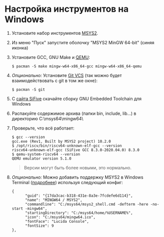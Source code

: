# Настройка инструментов на Windows

1. Установите набор инструментов [MSYS2](https://www.msys2.org/).

2. Из меню "Пуск" запустите оболочку "MSYS2 MinGW 64-bit" (синяя иконка)

3. Установите GCC, GNU Make и [QEMU](https://www.qemu.org/):
   ```
   $ pacman -S make mingw-w64-x86_64-gcc mingw-w64-x86_64-qemu
   ```

4. _Опционально:_ Установите [Git VCS](https://git-scm.com/) (так можно будет взаимодействовать с git в том же окне):
   ```
   $ pacman -S git
   ```

5. С [сайта SiFive](https://www.sifive.com/software) скачайте сборку GNU Embedded Toolchain для Windows

6. Распакуйте содержимое архива (папки bin, include, lib...) в директорию C:\\msys64\\mingw64\\

7. Проверьте, что всё работает:
   ```
   $ gcc --version
   gcc.exe (Rev1, Built by MSYS2 project) 10.2.0
   $ /opt/riscv/bin/riscv64-unknown-elf-gcc --version
   riscv64-unknown-elf-gcc (SiFive GCC 8.3.0-2020.04.0) 8.3.0
   $ qemu-system-riscv64 --version
   QEMU emulator version 5.1.0
   ```
   
   > Версии могут быть более новыми, это нормально.

8. _Опционально:_ Можно добавить поддержку MSYS2 в Windows Terminal ([подробнее](https://www.msys2.org/docs/terminals/)) используя следующий конфиг:
   ```
   {
         "guid": "{17da3cac-b318-431e-8a3e-7fcdefe6d114}",
         "name": "MINGW64 / MSYS2",
         "commandline": "C:/msys64/msys2_shell.cmd -defterm -here -no-start -mingw64",
         "startingDirectory": "C:/msys64/home/%USERNAME%",
         "icon": "C:/msys64/mingw64.ico",
         "fontFace": "Lucida Console",
         "fontSize": 9
   },
   ```